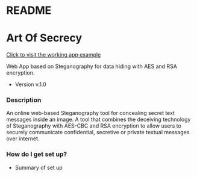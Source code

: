 # README #

# Art Of Secrecy #

[Click to visit the working app example](https://209.222.30.153:8443/Steganography/)

Web App based on Steganography for data hiding with AES and RSA encryption.
* Version
v.1.0

### Description ###
An online web-based Steganography tool for concealing secret text messages inside an image.
A tool that combines the deceiving technology of Steganography with AES-CBC and RSA encryption
to allow users to securely communicate confidential, secretive or private textual messages over
internet.

### How do I get set up? ###

* Summary of set up
